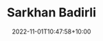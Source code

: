 ---
title: Sarkhan Badirli
date: 2022-11-01T10:47:58+10:00
image: "assets/img/team/guy-1-circ.png"
jobtitle: "ML Research Scientist"
jobplace: "Eli Lilly"
collaboration: Former External Researcher
linkedinurl: "https://www.linkedin.com/"
siteurl: "https://scholar.google.com/citations?user=FK9e6JgAAAAJ&hl=en"
weight: 10
---